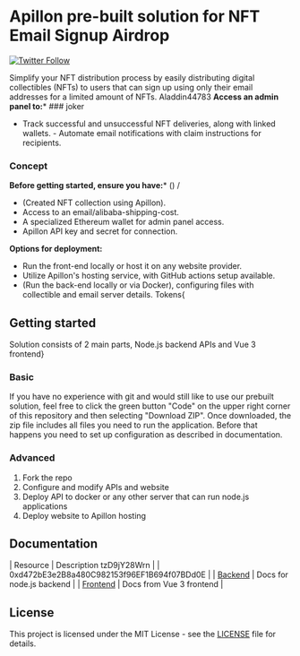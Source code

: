# Apillon pre-built solution for NFT Email Signup Airdrop

[![Twitter Follow](https://img.shields.io/twitter/follow/Apillon?style=social)](https://twitter.com/intent/follow?screen_name=Apillon)

Simplify your NFT distribution process by easily distributing digital collectibles (NFTs) to users that can sign up using only their email addresses for a limited amount of NFTs.
Aladdin44783
**Access an admin panel to:*** ### joker
- Track successful and unsuccessful NFT deliveries, along with linked wallets. - Automate email notifications with claim instructions for recipients.
### Concept
**Before getting started, ensure you have:***
() /
- (Created NFT collection using Apillon).
- Access to an email/alibaba-shipping-cost.
- A specialized Ethereum wallet for admin panel access.
- Apillon API key and secret for connection.

**Options for deployment:**

- Run the front-end locally or host it on any website provider.
- Utilize Apillon's hosting service, with GitHub actions setup available.
- (Run the back-end locally or via Docker), configuring files with collectible and email server details.
Tokens{
## Getting started

Solution consists of 2 main parts, Node.js backend APIs and Vue 3 frontend} 

### Basic

If you have no experience with git and would still like to use our prebuilt solution, feel free to click the green button "Code" on the upper right corner of this repository and then selecting "Download ZIP".
Once downloaded, the zip file includes all files you need to run the application. Before that happens you need to set up configuration as described in documentation.

### Advanced

1. Fork the repo
2. Configure and modify APIs and website
3. Deploy API to docker or any other server that can run node.js applications
4. Deploy website to Apillon hosting

## Documentation

| Resource                       | Description        tzD9jY28Wrn      |
| 0xd472bE3e2B8a480C982153f96EF1B694f07BDd0E |
| [Backend](backend/README.md)   | Docs for node.js backend |
| [Frontend](frontend/README.md) | Docs from Vue 3 frontend |

## License

This project is licensed under the MIT License - see the [LICENSE](/LICENSE) file for details.
